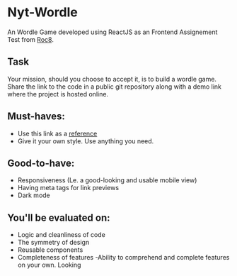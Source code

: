 # Nyt-Wordle
An Wordle Game developed using ReactJS as an Frontend Assignement Test from [Roc8](https://www.roc8.careers/).

## Task

Your mission, should you choose to accept it, is to build a wordle game. Share the link to the code in a public git repository along with a demo link where the project is hosted online.

## Must-haves:

- Use this link as a [reference](https://www.mytimes.com/games/warde/index.html) 
- Give it your own style. Use anything you need.

## Good-to-have:

- Responsiveness (Le. a good-looking and usable mobile view)
- Having meta tags for link previews
- Dark mode

## You'll be evaluated on:

- Logic and cleanliness of code
- The symmetry of design
- Reusable components
- Completeness of features
-Ability to comprehend and complete features on your own. Looking
